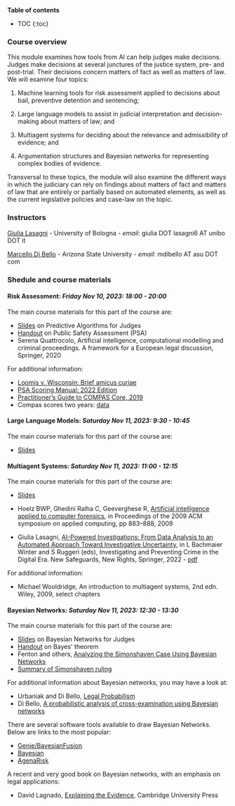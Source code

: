 **Table of contents** 
* TOC
{:toc}


### Course overview

This module examines how tools from AI can help judges make decisions.  Judges make decisions at several junctures of 
the justice system, pre- and post-trial. Their decisions concern matters of fact as well as matters of law. 
We will examine four topics:

  1. Machine learning tools for risk assessment applied to decisions about bail, preventive detention and sentencing;

  2. Large language models to assist in judicial interpretation and decision-making about matters of law; and 

  3. Multiagent systems for deciding about the relevance and admissibility of evidence; and

  4. Argumentation structures and Bayesian networks for representing complex bodies of evidence.

Transversal to these topics, the module will also examine the different ways in which the judiciary 
can rely on findings about matters of fact and matters of law that are entirely or partially based on automated elements, 
as well as the current legislative policies and case-law on the topic.

### Instructors

[Giulia Lasagni][GL] - University of Bologna - *email*: giulia DOT lasagni6 AT unibo DOT it

[Marcello Di Bello][MDB] - Arizona State University - *email*: mdibello AT asu DOT com

[GL]: https://www.unibo.it/sitoweb/giulia.lasagni6/en
[MDB]: https://www.marcellodibello.com

### Shedule and course materials

#### Risk Assessment: *Friday Nov 10, 2023: 18:00 - 20:00*   

The main course materials for this part of the course are:

-  [Slides][SlidesRisk] on Predictive Algorithms for Judges 
-  [Handout][PSAHandout] on Public Safety Assessment (PSA)
-  Serena Quattrocolo, Artificial intelligence, computational modelling and criminal proceedings. A framework for a European legal discussion, Springer, 2020 

[SlidesRisk]: https://www.marcellodibello.com/AI-for-judges/UPDATED-PredictiveAlgo.pdf

For additional information:

-  [Loomis v. Wisconsin: Brief amicus curiae][LW]                    
-  [PSA Scoring Manual: 2022 Edition][PSA]                           
-  [Practitioner’s Guide to COMPAS Core, 2019][COMPAS]   
-  Compas scores two years: [data][data]          

[LW]: https://www.scotusblog.com/wp-content/uploads/2017/05/16-6387-CVSG-Loomis-AC-Pet.pdf
[PSA]: https://advancingpretrial.org/improving-pretrial-justice/appr-resources/psa-scoring-manual-2022-edition/
[COMPAS]: https://www.equivant.com/practitioners-guide-to-compas-core/
[PSAHandout]: https://www.marcellodibello.com/AI-for-judges/PSA.pdf
[data]: https://www.marcellodibello.com/AI-for-judges/compas-scores-two-years.csv

#### Large Language Models:  *Saturday Nov 11, 2023: 9:30 - 10:45*   

The main course materials for this part of the course are:

-  [Slides][LLM]

[LLM]: https://www.marcellodibello.com/AI-for-judges/.pdf
  

#### Multiagent Systems:  *Saturday Nov 11, 2023: 11:00 - 12:15*   


The main course materials for this part of the course are:

-  [Slides][SlidesMulti] 

[SlidesMulti]: https://www.marcellodibello.com/AI-for-judges/Lasagni-Multi-Nov2022.pdf

-  Hoelz BWP, Ghedini Ralha C, Geeverghese R,  [Artificial intelligence applied to computer forensics][Hoelz], in Proceedings of the 2009 ACM symposium on applied computing, pp 883–888, 2009 

-  Giulia Lasagni, [AI-Powered Investigations: From Data Analysis to an Automated Approach Toward Investigative Uncertainty][Lasagni], in L Bachmaier Winter and S Ruggeri (eds), Investigating and Preventing Crime in the Digital Era. New Safeguards, New Rights, Springer, 2022 - [pdf][LasagniPDF]

For additional information:

-  Michael Wooldridge, An introduction to multiagent systems, 2nd edn. Wiley, 2009, select chapters 

[Hoelz]: https://dl.acm.org/doi/abs/10.1145/1529282.1529471 
[Lasagni]: https://link.springer.com/book/9783031139512 
[LasagniPDF]: https://www.marcellodibello.com/AI-for-judges/LasagniAI-Powered-Investigations.pdf


#### Bayesian Networks: *Saturday Nov 11, 2023: 12:30 - 13:30* 

The main course materials for this part of the course are:

- [Slides][SlidesNets] on Bayesian Networks for Judges
- [Handout][Bayes] on Bayes' theorem
- Fenton and others, [Analyzing the Simonshaven Case Using Bayesian Networks][S]
- [Summary of Simonshaven ruling](https://www.marcellodibello.com/AI-for-judges/Case-Simonshaven.pdf) 

For additional information about Bayesian networks, you may have a look at:

- Urbaniak and Di Bello, [Legal Probabilism][LP]                                           
- Di Bello, [A probabilistic analysis of cross-examination using Bayesian networks][C]

[SlidesNets]: https://www.marcellodibello.com/AI-for-judges/BayesNetsAIJudges.pdf
[Bayes]: https://www.marcellodibello.com/AI-for-judges/BayesTheorem-handout.pdf
[LP]: https://plato.stanford.edu/entries/legal-probabilism/
[S]: https://onlinelibrary.wiley.com/doi/full/10.1111/tops.12417
[C]: https://onlinelibrary.wiley.com/doi/abs/10.1111/phis.12209

There are several software tools available to draw Bayesian Networks. Below are links to the most popular:
- [Genie/BayesianFusion](https://www.bayesfusion.com/)
- [Bayesian](https://www.bayesia.com/)
- [AgenaRisk](https://www.agenarisk.com/)

A recent and very good book on Bayesian networks, with an emphasis on legal applications:

- David Lagnado, [Explaining the Evidence](https://www.cambridge.org/core/books/explaining-the-evidence/75C56BD5E76D8C49F2B84A1E64137A1A), Cambridge University Press




